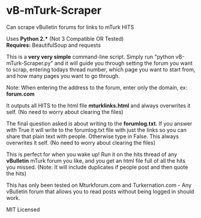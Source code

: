 # vB-mTurk-Scraper
Can scrape vBulletin forums for links to mTurk HITS

Uses <strong>Python 2.*</strong> (Not 3 Compatible OR Tested)<br>
<strong>Requires:</strong> BeautifulSoup and requests

This is a <strong>very very simple</strong> command-line script. Simply run "python vB-mTurk-Scraper.py" and it will guide you through setting the forum you want to scrap, entering todays thread number, which page you want to start from, and how many pages you want to go through.

Note: When entering the address to the forum, enter only the domain, ex: <strong>forum.com</strong>

It outputs all HITS to the html file <strong>mturklinks.html</strong> and always overwrites it self. (No need to worry about clearing the files)

The final question asked is about writing to the <strong>forumlog.txt</strong>. If you answer with True it will write to the forumlog.txt file with just the links so you can share that plain text with people. Otherwise type in False. This always overwrites it self. (No need to worry about clearing the files)

This is perfect for when you wake up! Run it on the hits thread of any <strong>vBulletin</strong> mTurk forum you like, and you get an html file full of all the hits you missed. (Note: It will include duplicates if people post and then quote the hits)

This has only been tested on Mturkforum.com and Turkernation.com - Any vBulletin forum that allows you to read posts without being logged in should work.

MIT Licensed
